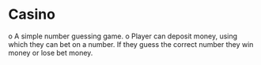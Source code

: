 # Casino
o A simple number guessing game.
o Player can deposit money, using which they can bet on a number. If they guess the correct number they win money or lose bet money.
